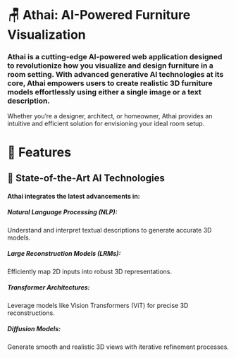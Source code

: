 # 🪑 Athai: AI-Powered Furniture Visualization
### Athai is a cutting-edge AI-powered web application designed to revolutionize how you visualize and design furniture in a room setting. With advanced generative AI technologies at its core, Athai empowers users to create realistic 3D furniture models effortlessly using either a single image or a text description.

Whether you’re a designer, architect, or homeowner, Athai provides an intuitive and efficient solution for envisioning your ideal room setup.

# 🚀 Features
## 🌟 State-of-the-Art AI Technologies
#### Athai integrates the latest advancements in:

##### *Natural Language Processing (NLP):*
Understand and interpret textual descriptions to generate accurate 3D models.
##### *Large Reconstruction Models (LRMs):* 
Efficiently map 2D inputs into robust 3D representations.
##### *Transformer Architectures:* 
Leverage models like Vision Transformers (ViT) for precise 3D reconstructions.
##### Diffusion Models: 
Generate smooth and realistic 3D views with iterative refinement processes.
